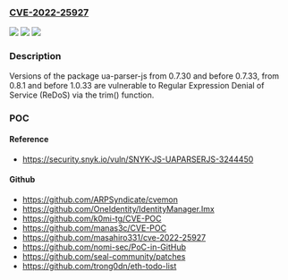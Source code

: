 ### [CVE-2022-25927](https://cve.mitre.org/cgi-bin/cvename.cgi?name=CVE-2022-25927)
![](https://img.shields.io/static/v1?label=Product&message=ua-parser-js&color=blue)
![](https://img.shields.io/static/v1?label=Version&message=%3D%200.7.30%20&color=brighgreen)
![](https://img.shields.io/static/v1?label=Vulnerability&message=Regular%20Expression%20Denial%20of%20Service%20(ReDoS)&color=brighgreen)

### Description

Versions of the package ua-parser-js from 0.7.30 and before 0.7.33, from 0.8.1 and before 1.0.33 are vulnerable to Regular Expression Denial of Service (ReDoS) via the trim() function.

### POC

#### Reference
- https://security.snyk.io/vuln/SNYK-JS-UAPARSERJS-3244450

#### Github
- https://github.com/ARPSyndicate/cvemon
- https://github.com/OneIdentity/IdentityManager.Imx
- https://github.com/k0mi-tg/CVE-POC
- https://github.com/manas3c/CVE-POC
- https://github.com/masahiro331/cve-2022-25927
- https://github.com/nomi-sec/PoC-in-GitHub
- https://github.com/seal-community/patches
- https://github.com/trong0dn/eth-todo-list

